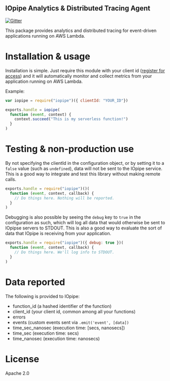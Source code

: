 IOpipe Analytics & Distributed Tracing Agent
--------------------------------------------
[![Gitter](https://img.shields.io/gitter/room/nwjs/nw.js.svg?maxAge=2592000)](https://gitter.im/iopipe/iopipe)

This package provides analytics and distributed tracing for
event-driven applications running on AWS Lambda.

# Installation & usage

Installation is simple. Just require this module with your client id
([register for access](https://www.iopipe.com)) and it will
automatically monitor and collect metrics from your application
running on AWS Lambda.

Example:

```javascript
var iopipe = require("iopipe")({ clientId: "YOUR_ID"})

exports.handle = iopipe(
  function (event, context) {
    context.succeed("This is my serverless function!")
  }
)
```

# Testing & non-production use

By not specifying the clientId in the configuration object,
or by setting it to a `false` value (such as `undefined`),
data will not be sent to the IOpipe service. This is a
good way to integrate and test this library without making
remote calls.

```javascript
exports.handle = require("iopipe")()(
  function (event, context, callback) {
    // Do things here. Nothing will be reported.
  }
)
```

Debugging is also possible by seeing the `debug` key to `true`
in the configuration as such, which will log all data that would
otherwise be sent to IOpipse servers to STDOUT. This is also
a good way to evaluate the sort of data that IOpipe is receiving
from your application.

```javascript
exports.handle = require("iopipe")({ debug: true })(
  function (event, context, callback) {
    // Do things here. We'll log info to STDOUT.
  }
)
```

# Data reported

The following is provided to IOpipe:

 - function_id (a hashed identifier of the function)
 - client_id (your client id, common among all your functions)
 - errors
 - events       (custom events sent via `.emit('event', [data])`
 - time_sec_nanosec  (execution time: [secs, nanosecs])
 - time_sec          (execution time: secs)
 - time_nanosec      (execution time: nanosecs)

# License

Apache 2.0
